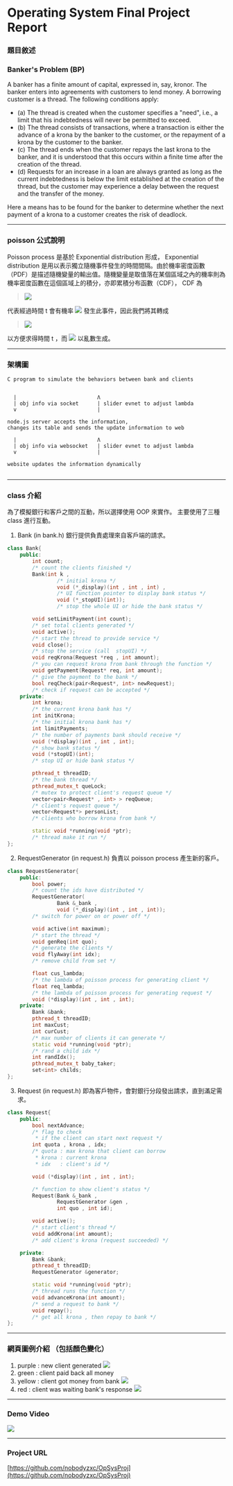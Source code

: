 # Operating System Final Project Report

### 題目敘述

### Banker's Problem (BP)
A banker has a finite amount of capital, expressed in, say, kronor. The banker enters into agreements with customers to lend money. A borrowing customer is a thread. The following conditions apply:
- (a) The thread is created when the customer specifies a "need", i.e., a limit that his indebtedness will never be permitted to exceed.
- (b) The thread consists of transactions, where a transaction is either the advance of a krona by the banker to the customer, or the repayment of a krona by the customer to the banker.
- (c\) The thread ends when the customer repays the last krona to the banker, and it is understood that this occurs within a finite time after the creation of the thread.
- (d) Requests for an increase in a loan are always granted as long as the current indebtedness is below the limit established at the creation of the thread, but the customer may experience a delay between the request and the transfer of the money.

Here a means has to be found for the banker to determine whether the next payment of a krona to a customer creates the risk of deadlock.

---
### poisson 公式說明
Poisson process 是基於 Exponential distribution 形成， Exponential distribution 是用以表示獨立隨機事件發生的時間間隔。由於機率密度函數（PDF）是描述隨機變量的輸出值。隨機變量是取值落在某個區域之內的機率則為機率密度函數在這個區域上的積分，亦即累積分布函數（CDF）， CDF 為

> ![](https://raw.githubusercontent.com/nobodyzxc/OpSysProj/master/images/cdf.gif)

代表經過時間 t 會有機率 ![](https://raw.githubusercontent.com/nobodyzxc/OpSysProj/master/images/possibility.gif) 發生此事件，因此我們將其轉成

> ![](https://raw.githubusercontent.com/nobodyzxc/OpSysProj/master/images/time.gif)

以方便求得時間 t ，而 ![](https://raw.githubusercontent.com/nobodyzxc/OpSysProj/master/images/possibility.gif) 以亂數生成。

---
### 架構圖

```
C program to simulate the behaviors between bank and clients


  |                          Λ
  | obj info via socket      | slider evnet to adjust lambda
  v                          |

node.js server accepts the information,
changes its table and sends the update information to web

  |                          Λ
  | obj info via websocket   | slider evnet to adjust lambda
  v                          |

website updates the information dynamically


```

---
### class 介紹

為了模擬銀行和客戶之間的互動，所以選擇使用 OOP 來實作。
主要使用了三種 class 進行互動。

1. Bank (in bank.h)
銀行提供負責處理來自客戶端的請求。
```cpp
class Bank{
    public:
        int count;
        /* count the clients finished */
        Bank(int k ,
                /* initial krona */
                void (*_display)(int , int , int) ,
                /* UI function pointer to display bank status */
                void (*_stopUI)(int));
                /* stop the whole UI or hide the bank status */

        void setLimitPayment(int count);
        /* set total clients generated */
        void active();
        /* start the thread to provide service */
        void close();
        /* stop the service (call  stopUI) */
        void reqKrona(Request *req , int amount);
        /* you can request krona from bank through the function */
        void getPayment(Request* req, int amount);
        /* give the payment to the bank */
        bool reqCheck(pair<Request*, int> newRequest);
        /* check if request can be accepted */
    private:
        int krona;
        /* the current krona bank has */
        int initKrona;
        /* the initial krona bank has */
        int limitPayments;
        /* the number of payments bank should receive */
        void (*display)(int , int , int);
        /* show bank status */
        void (*stopUI)(int);
        /* stop UI or hide bank status */

        pthread_t threadID;
        /* the bank thread */
        pthread_mutex_t queLock;
        /* mutex to protect client's request queue */
        vector<pair<Request* , int> > reqQueue;
        /* client's request queue */
        vector<Request*> personList;
        /* clients who borrow krona from bank */

        static void *running(void *ptr);
        /* thread make it run */
};
```
2. RequestGenerator (in request.h)
負責以 poisson process 產生新的客戶。
```cpp
class RequestGenerator{
    public:
        bool power;
        /* count the ids have distributed */
        RequestGenerator(
                Bank &_bank ,
                void (*_display)(int , int , int));
        /* switch for power on or power off */

        void active(int maximum);
        /* start the thread */
        void genReq(int quo);
        /* generate the clients */
        void flyAway(int idx);
        /* remove child from set */

        float cus_lambda;
        /* the lambda of poisson process for generating client */
        float req_lambda;
        /* the lambda of poisson process for generating request */
        void (*display)(int , int , int);
    private:
        Bank &bank;
        pthread_t threadID;
        int maxCust;
        int curCust;
        /* max number of clients it can generate */
        static void *running(void *ptr);
        /* rand a child idx */
        int randIdx();
        pthread_mutex_t baby_taker;
        set<int> childs;
};
```
3. Request (in request.h)
即為客戶物件，會對銀行分段發出請求，直到滿足需求。
```cpp
class Request{
    public:
        bool nextAdvance;
        /* flag to check
         * if the client can start next request */
        int quota , krona , idx;
        /* quota : max krona that client can borrow
         * krona : current krona
         * idx   : client's id */

        void (*display)(int , int , int);

        /* function to show client's status */
        Request(Bank &_bank ,
                RequestGenerator &gen ,
                int quo , int id);

        void active();
        /* start client's thread */
        void addKrona(int amount);
        /* add client's krona (request succeeded) */

    private:
        Bank &bank;
        pthread_t threadID;
        RequestGenerator &generator;

        static void *running(void *ptr);
        /* thread runs the function */
        void advanceKrona(int amount);
        /* send a request to bank */
        void repay();
        /* get all krona , then repay to bank */
};
```

---
### 網頁圖例介紹 （包括顏色變化）
1. purple : new client generated
![](https://raw.githubusercontent.com/nobodyzxc/OpSysProj/master/images/demo0.png)
2. green  : client paid back all money
3. yellow : client got money from bank
![](https://raw.githubusercontent.com/nobodyzxc/OpSysProj/master/images/demo1.png)
4. red    : client was waiting bank's response
![](https://raw.githubusercontent.com/nobodyzxc/OpSysProj/master/images/demo2.png)

---
### Demo Video

[![](https://i.ytimg.com/vi/4Plb8SZRdjg/hqdefault.jpg?sqp=-oaymwEXCPYBEIoBSFryq4qpAwkIARUAAIhCGAE=&rs=AOn4CLCMolSg3f1ZLffvzs0UeFff2hyFgg)](https://www.youtube.com/embed/4Plb8SZRdjg)


---
### Project URL

[https://github.com/nobodyzxc/OpSysProj](https://github.com/nobodyzxc/OpSysProj)
